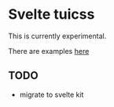 # Svelte tuicss

This is currently experimental.

There are examples [here](./src/docs)

## TODO

- migrate to svelte kit